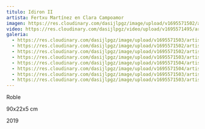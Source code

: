 ```yaml
---
titulo: Idiron II
artista: Fertxu Martínez en Clara Campoamor
imagen: https://res.cloudinary.com/dasijlpgz/image/upload/v1695571502/artistas/Fertxu%20Mart%C3%ADnez/Idiron%20II/P1070027.jpg
video: https://res.cloudinary.com/dasijlpgz/video/upload/v1695571495/artistas/Fertxu%20Mart%C3%ADnez/Idiron%20II/project-1.mp4
galeria:
  - https://res.cloudinary.com/dasijlpgz/image/upload/v1695571503/artistas/Fertxu%20Mart%C3%ADnez/Idiron%20II/P1070029.jpg
  - https://res.cloudinary.com/dasijlpgz/image/upload/v1695571502/artistas/Fertxu%20Mart%C3%ADnez/Idiron%20II/P1070024.jpg
  - https://res.cloudinary.com/dasijlpgz/image/upload/v1695571502/artistas/Fertxu%20Mart%C3%ADnez/Idiron%20II/P1070027.jpg
  - https://res.cloudinary.com/dasijlpgz/image/upload/v1695571503/artistas/Fertxu%20Mart%C3%ADnez/Idiron%20II/P1070036.jpg
  - https://res.cloudinary.com/dasijlpgz/image/upload/v1695571504/artistas/Fertxu%20Mart%C3%ADnez/Idiron%20II/P1070035.jpg
  - https://res.cloudinary.com/dasijlpgz/image/upload/v1695571504/artistas/Fertxu%20Mart%C3%ADnez/Idiron%20II/P1070038.jpg
  - https://res.cloudinary.com/dasijlpgz/image/upload/v1695571503/artistas/Fertxu%20Mart%C3%ADnez/Idiron%20II/P1070034.jpg
  - https://res.cloudinary.com/dasijlpgz/image/upload/v1695571503/artistas/Fertxu%20Mart%C3%ADnez/Idiron%20II/P1070033.jpg
---
```

R﻿oble

9﻿0x22x5 cm

2﻿019
